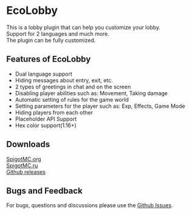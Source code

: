 # EcoLobby
This is a lobby plugin that can help you customize your lobby.  
Support for 2 languages and much more.  
The plugin can be fully customized.

## Features of EcoLobby
- Dual language support
- Hiding messages about entry, exit, etc.
- 2 types of greetings in chat and on the screen
- Disabling player abilities such as: Movement, Taking damage
- Automatic setting of rules for the game world
- Setting parameters for the player such as: Exp, Effects, Game Mode
- Hiding players from each other
- Placeholder API Support
- Hex color support(1.16+)
## Downloads
[SpigotMC.org](https://www.spigotmc.org/resources/ecolobby-for-lobby-plugin.101547/) \
[SpigotMC.ru](https://spigotmc.ru/resources/ecolobby-plagina-dlja-lobbi.998/) \
[Github releases](https://github.com/Baraban4ik/EcoLobby/releases)
## Bugs and Feedback
For bugs, questions and discussions please use the [Github Issues](https://github.com/Baraban4ik/EcoLobby/issues).
